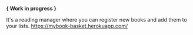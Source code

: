 **{ Work in progress }**

It's a reading manager where you can register new books and add them to your lists.
https://mybook-basket.herokuapp.com/
